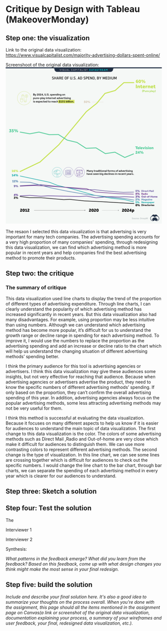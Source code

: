 # Critique by Design with Tableau (MakeoverMonday)

## Step one: the visualization

Link to the original data visualization: https://www.visualcapitalist.com/majority-advertising-dollars-spent-online/

Screenshoot of the original data visualization: ![A picture](online-revenue.jpg)

The resaon I selected this data visualization is that advertsing is very important for many tech companies. The advertising spending accounts for a very high proportion of many companies' spending, through redesigning this data visualization, we can find which advertising method is more popular in recent years and help companies find the best advertising method to promote their products. 

## Step two: the critique

 ### The summary of critique

This data visualization used line charts to display the trend of the proportion of different types of advertising expenditure. Through line charts, I can clearly understand the popularity of which advertising method has increased significantly in recent years. But this data visualization also had many disadvantages. For example, using proportion may be less intuitive than using numbers. Although we can understand which advertising method has become more popular, it’s difficult for us to understand the growth range or decline range in spending for each advertising method. To improve it, I would use the numbers to replace the proportion as the advertising spending and add an increase or decline ratio to the chart which will help us understand the changing situation of different advertising methods’ spending better. 

I think the primary audience for this tool is advertising agencies or advertisers. I think this data visualization may give these audiences some insights, but not very effective  for reaching that audience. Because when advertising agencies or advertisers advertise the product, they need to know the specific numbers of different advertising methods’ spending. If only based on the proportion, they can’t confirm the overall advertising spending of this year. In addition, advertising agencies always focus on the popular advertising methods, some less attracting advertising methods may not be very useful for them.

I think this method is successful at evaluating the data visualization. Because it focuses on many different aspects to help us know if it is easier for audiences to understand the main topic of data visualization. The first change to this data visualization is the color. The colors of some advertising methods such as Direct Mail ,Radio and Out-of-home are very close which make it difficult for audiences to distinguish them. We can use more contrasting colors to represent different advertising methods. The second change is the type of visualization. In this line chart, we can see some lines are crossing together which is difficult for audiences to check out the specific numbers. I would change the line chart to the bar chart, through bar charts, we can separate the spending of each advertising method in every year which is clearer for our audiences to understand. 


## Step three: Sketch a solution



## Step four: Test the solution

The 

Interviewer 1

Interviewer 2

Synthesis: 

_What patterns in the feedback emerge?  What did you learn from the feedback?  Based on this feedback, come up with what design changes you think might make the most sense in your final redesign._

## Step five: build the solution

_Include and describe your final solution here. It's also a good idea to summarize your thoughts on the process overall. When you're done with the assignment, this page should all the items mentioned in the assignment page on Canvas(a link or screenshot of the original data visualization, documentation explaining your process, a summary of your wireframes and user feedback, your final, redesigned data visualization, etc.)._

